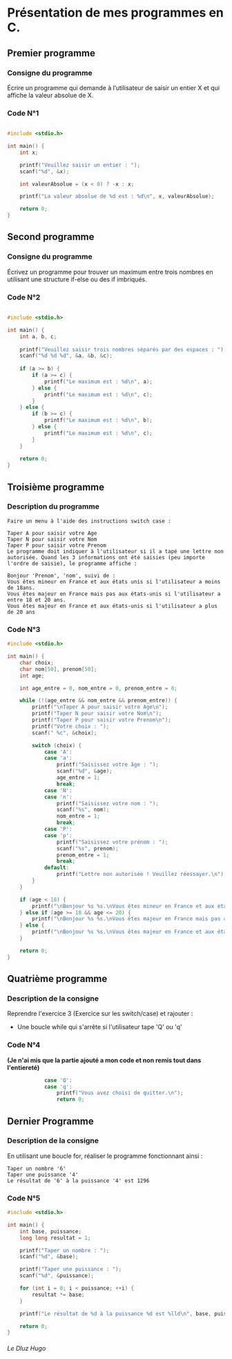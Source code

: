# Présentation de mes programmes en C.

## Premier programme

### Consigne du programme

Écrire un programme qui demande à l’utilisateur de saisir un entier X et qui affiche la valeur absolue de X.

### Code N°1

```c

#include <stdio.h>

int main() {
    int x;

    printf("Veuillez saisir un entier : ");
    scanf("%d", &x);

    int valeurAbsolue = (x < 0) ? -x : x;

    printf("La valeur absolue de %d est : %d\n", x, valeurAbsolue);

    return 0;
}
```

## Second programme

### Consigne du programme

Écrivez un programme pour trouver un maximum entre trois nombres en utilisant une structure if-else ou des if imbriqués.

### Code N°2

```c

#include <stdio.h>

int main() {
    int a, b, c;
    
    printf("Veuillez saisir trois nombres séparés par des espaces : ");
    scanf("%d %d %d", &a, &b, &c);
    
    if (a >= b) {
        if (a >= c) {
            printf("Le maximum est : %d\n", a);
        } else {
            printf("Le maximum est : %d\n", c);
        }
    } else {
        if (b >= c) {
            printf("Le maximum est : %d\n", b);
        } else {
            printf("Le maximum est : %d\n", c);
        }
    }
    
    return 0;
}
```

## Troisième programme 

### Description du programme

```
Faire un menu à l'aide des instructions switch case :

Taper A pour saisir votre Age
Taper N pour saisir votre Nom
Taper P pour saisir votre Prenom
Le programme doit indiquer à l'utilisateur si il a tapé une lettre non autorisée. Quand les 3 informations ont été saisies (peu importe l'ordre de saisie), le programme affiche :

Bonjour 'Prenom', 'nom', suivi de :
Vous êtes mineur en France et aux états unis si l'utilisateur a moins de 18ans.
Vous êtes majeur en France mais pas aux états-unis si l'utilisateur a entre 18 et 20 ans.
Vous êtes majeur en France et aux états-unis si l'utilisateur a plus de 20 ans
```
### Code N°3

```c
#include <stdio.h>

int main() {
    char choix;
    char nom[50], prenom[50];
    int age;

    int age_entre = 0, nom_entre = 0, prenom_entre = 0;

    while (!(age_entre && nom_entre && prenom_entre)) {
        printf("\nTaper A pour saisir votre Age\n");
        printf("Taper N pour saisir votre Nom\n");
        printf("Taper P pour saisir votre Prenom\n");
        printf("Votre choix : ");
        scanf(" %c", &choix);

        switch (choix) {
            case 'A':
            case 'a':
                printf("Saisissez votre âge : ");
                scanf("%d", &age);
                age_entre = 1;
                break;
            case 'N':
            case 'n':
                printf("Saisissez votre nom : ");
                scanf("%s", nom);
                nom_entre = 1;
                break;
            case 'P':
            case 'p':
                printf("Saisissez votre prénom : ");
                scanf("%s", prenom);
                prenom_entre = 1;
                break;
            default:
                printf("Lettre non autorisée ! Veuillez réessayer.\n");
        }
    }

    if (age < 18) {
        printf("\nBonjour %s %s.\nVous êtes mineur en France et aux états unis.\n", prenom, nom);
    } else if (age >= 18 && age <= 20) {
        printf("\nBonjour %s %s.\nVous êtes majeur en France mais pas aux états-unis.\n", prenom, nom);
    } else {
        printf("\nBonjour %s %s.\nVous êtes majeur en France et aux états-unis.\n", prenom, nom);
    }

    return 0;
}
```

## Quatrième programme

### Description de la consigne

Reprendre l'exercice 3 (Exercice sur les switch/case) et rajouter :

- Une boucle while qui s'arrête si l'utilisateur tape 'Q' ou 'q'

### Code N°4

**(Je n'ai mis que la partie ajouté a mon code et non remis tout dans l'entiereté)**

```c
            case 'Q':
            case 'q':
                printf("Vous avez choisi de quitter.\n");
                return 0;
```

## Dernier Programme

### Description de la consigne

En utilisant une boucle for, réaliser le programme fonctionnant ainsi :

``` 
Taper un nombre '6'
Taper une puissance '4'
Le résultat de '6' à la puissance '4' est 1296 
```

### Code N°5

```c
#include <stdio.h>

int main() {
    int base, puissance;
    long long resultat = 1;

    printf("Taper un nombre : ");
    scanf("%d", &base);

    printf("Taper une puissance : ");
    scanf("%d", &puissance);

    for (int i = 0; i < puissance; ++i) {
        resultat *= base;
    }

    printf("Le résultat de %d à la puissance %d est %lld\n", base, puissance, resultat);

    return 0;
}
```

###### Le Dluz Hugo